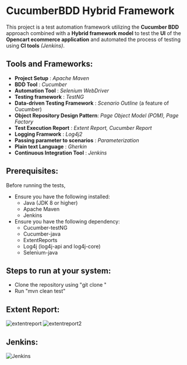 # CucumberBDD Hybrid Framework
This project is a test automation framework utilizing the **Cucumber BDD** approach combined with a **Hybrid framework model** to test the **UI** of the **Opencart ecommerce application** and automated the process of testing using **CI tools** *(Jenkins)*.

## Tools and Frameworks:
- **Project Setup** : *Apache Maven*
- **BDD Tool**      : *Cucumber*
- **Automation Tool** : *Selenium WebDriver*
- **Testing framework** : *TestNG*
- **Data-driven Testing Framework** : *Scenario Outline* (a feature of Cucumber)
- **Object Repository Design Pattern**: *Page Object Model (POM), Page Factory*
- **Test Execution Report** : *Extent Report, Cucumber Report*
- **Logging Framwork** :  *Log4j2*
- **Passing parameter to scenarios** : *Parameterization*
- **Plain text Language** : *Gherkin*
- **Continuous Integration Tool** : *Jenkins*

## Prerequisites:
Before running the tests,
- Ensure you have the following installed:
   - Java (JDK 8 or higher)
   - Apache Maven
   - Jenkins
- Ensure you have the following dependency:
   - Cucumber-testNG
   - Cucumber-java
   - ExtentReports
   - Log4j (log4j-api and log4j-core)
   - Selenium-java

## Steps to run at your system:
- Clone the repository using "git clone "
- Run "mvn clean test"


## Extent Report:
![extentreport](https://github.com/Divya-learn/CucumberBDD_HybridFramework/assets/154688466/57f235c5-52e0-4c25-8557-a12e516a06de)
![extentreport2](https://github.com/Divya-learn/CucumberBDD_HybridFramework/assets/154688466/7a043012-00f8-4c30-8764-f6a96ac93d11)


## Jenkins:
  
![Jenkins](https://github.com/Divya-learn/CucumberBDD_HybridFramework/assets/154688466/3f7dd745-f995-4a7b-85af-00dc74471380)


